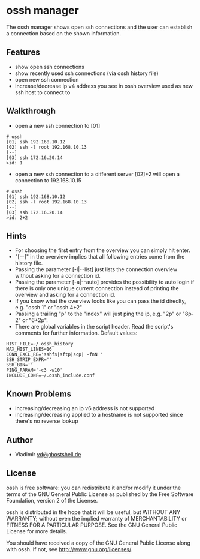 
ossh manager
=============

The ossh manager shows open ssh connections and the user can establish a connection based on the shown information.

Features
-------

* show open ssh connections
* show recently used ssh connections (via ossh history file)
* open new ssh connection
* increase/decrease ip v4 address you see in ossh overview
  used as new ssh host to connect to

Walkthrough
-------

* open a new ssh connection to [01]
```
# ossh
[01] ssh 192.168.10.12
[02] ssh -l root 192.168.10.13
[--]
[03] ssh 172.16.20.14
>id: 1
```

* open a new ssh connection to a different server [02]+2 will open a connection to 192.168.10.15
```
# ossh
[01] ssh 192.168.10.12
[02] ssh -l root 192.168.10.13
[--]
[03] ssh 172.16.20.14
>id: 2+2
```

Hints
-------

* For choosing the first entry from the overview you can simply hit enter.
* "[--]" in the overview implies that all following entries come from the history file.
* Passing the parameter [-l|--list] just lists the connection overview without asking for a connection id.
* Passing the parameter [-a|--auto] provides the possibility to auto login if there is only
  one unique current connection instead of printing the overview and asking for a connection id.
* If you know what the overview looks like you can pass the id direclty, e.g. "ossh 1" or "ossh 4+2"
* Passing a trailing "p" to the "index" will just ping the ip, e.g. "2p" or "8p-2" or "6+2p".
* There are global variables in the script header. Read the script's comments for further information. Default values:
```
HIST_FILE=~/.ossh_history
MAX_HIST_LINES=16
CONN_EXCL_RE='sshfs|sftp|scp| -fnN '
SSH_STRIP_EXPR=''
SSH_BIN=''
PING_PARAM='-c3 -w10'
INCLUDE_CONF=~/.ossh_include.conf
```

Known Problems
-------

* increasing/decreasing an ip v6 address is not supported
* increasing/decreasing applied to a hostname is not supported since there's no reverse lookup

Author
-------

* Vladimir <vd@ghostshell.de>

License
-------

ossh is free software: you can redistribute it and/or modify
it under the terms of the GNU General Public License as published by
the Free Software Foundation, version 2 of the License.

ossh is distributed in the hope that it will be useful,
but WITHOUT ANY WARRANTY; without even the implied warranty of
MERCHANTABILITY or FITNESS FOR A PARTICULAR PURPOSE.  See the
GNU General Public License for more details.

You should have received a copy of the GNU General Public License
along with ossh.  If not, see <http://www.gnu.org/licenses/>.

